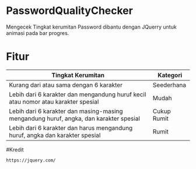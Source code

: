 # PasswordQualityChecker
Mengecek Tingkat kerumitan Password dibantu dengan JQuerry untuk animasi pada bar progres.

# Fitur
 | Tingkat Kerumitan                                                              | Kategori |
|---------------------------------------------------------------|---|
| Kurang dari atau sama dengan 6 karakter                                               | Seederhana |
| Lebih dari 6 karakter dan mengandung huruf kecil atau nomor atau karakter spesial                                         | Mudah |
| Lebih dari 6 karakter dan masing-masing mengandung huruf, angka, dan karakter spesial                                             | Cukup Rumit |
| Lebih dari 6 karakter dan harus mengandung huruf, angka dan karakter spesial                                                | Rumit |

#Kredit
```bash
https://jquery.com/
```
